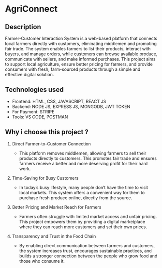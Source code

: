 # AgriConnect
## Description
Farmer-Customer Interaction System is a web-based platform that connects local farmers directly with customers, eliminating middlemen and promoting fair trade. The system enables farmers to list their products, interact with buyers, and manage orders, while customers can browse available produce, communicate with sellers, and make informed purchases. This project aims to support local agriculture, ensure better pricing for farmers, and provide consumers with fresh, farm-sourced products through a simple and effective digital solution.
## Technologies used
- Frontend: HTML, CSS, JAVASCRIPT, REACT JS
- Backend: NODE JS, EXPRESS JS, MONGODB, JWT TOKEN
- For Payment: STRIPE
- Tools: VS CODE, POSTMAN
## Why i choose this project ? 
1. Direct Farmer-to-Customer Connection
   - This platform removes middlemen, allowing farmers to sell their products directly to customers. This promotes fair trade and ensures farmers receive a better and more     deserving profit for their hard work.

2. Time-Saving for Busy Customers
   - In today’s busy lifestyle, many people don’t have the time to visit local markets. This system offers a convenient way for them to purchase fresh produce online, directly from the source.

3. Better Pricing and Market Reach for Farmers
   - Farmers often struggle with limited market access and unfair pricing. This project empowers them by providing a digital marketplace where they can reach more customers and set their own prices.

4. Transparency and Trust in the Food Chain
   - By enabling direct communication between farmers and customers, the system increases trust, encourages sustainable practices, and builds a stronger connection between the people who grow food and those who consume it.

